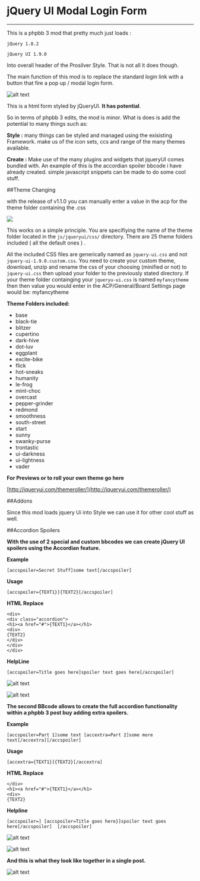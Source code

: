 jQuery UI Modal Login Form
==========================

----------


This is a phpbb 3 mod that pretty much just loads :

`jQuery 1.8.2`

`jQuery UI 1.9.0`

Into overall header of the Prosilver Style. That is not all it does though.

The main function of this mod is to replace the standard login link with a button that fire a pop up / modal
login form.

![alt text](https://raw.github.com/randomessence/jqueryUIloginphpbb3mod/master/contrib/examples/form.png)

This is a html form styled by jQueryUI. **It has potential**. 

So in terms of phpbb 3 edits, the mod is minor. What is does is add the potential to many things such as:

**Style :** many things can be styled and managed using the exisisting Framework. make us of the icon sets, ccs and range of the many themes available.

**Create :** Make use of the many plugins and widgets that jqueryUI comes bundled with. An example of this is the accordian spoiler bbcode i have already created. simple javascript snippets can be made to do some cool stuff.

##Theme Changing

with the release of v1.1.0 you can manually enter a value in the acp for the theme folder containing the .css

![](https://raw.github.com/randomessence/jqueryUIloginphpbb3mod/master/contrib/examples/acp.png)

This works on a simple principle. You are specifiying the name of the theme folder located in the `js/jqueryui/css/` directory. There are 25 theme folders included ( all the default ones ) . 

All the included CSS files are generically named as `jquery-ui.css` and not `jquery-ui-1.9.0.custom.css`. You need to create your custom theme, download, unzip and rename the css of your choosing (minified or not) to `jquery-ui.css` then upload your folder to the previously stated directory. If your theme folder containging your `jqueryu-ui.css` is named `myfancytheme` then then value you would enter in the ACP/General/Board Settings page would be: myfancytheme

**Theme Folders included:**

- base
- black-tie
- blitzer
- cupertino
- dark-hive
- dot-luv
- eggplant
- excite-bike
- flick
- hot-sneaks
- humanity
- le-frog
- mint-choc
- overcast
- pepper-grinder
- redmond
- smoothness
- south-street
- start
- sunny
- swanky-purse
- trontastic
- ui-darkness
- ui-lightness
- vader

**For Previews or to roll your own theme go here**

[http://jqueryui.com/themeroller/](http://jqueryui.com/themeroller/)

##Addons

Since this mod loads jquery Ui into Style we can use it for other cool stuff as well. 

##Accordion Spoilers

**With the use of 2 special and custom bbcodes we can create jQuery UI spoilers using the Accordian feature.**

**Example**

`[accspoiler=Secret Stuff]some text[/accspoiler]`

**Usage**

`[accspoiler={TEXT1}]{TEXT2}[/accspoiler]`

**HTML Replace**

```
<div>
<div class="accordion">
<h1><a href="#">{TEXT1}</a></h1>
<div>
{TEXT2}
</div>
</div>
</div>
```

**HelpLine**

`[accspoiler=Title goes here]spoiler text goes here[/accspoiler]`

![alt text](https://raw.github.com/randomessence/jqueryUIloginphpbb3mod/master/contrib/examples/spoiler1.png)

![alt text](https://raw.github.com/randomessence/jqueryUIloginphpbb3mod/master/contrib/examples/spoiler2.png)

**The second BBcode allows to create the full accordion functionality within a phpbb 3 post buy adding extra spoilers.**

**Example**

`[accspoiler=Part 1]some text [accextra=Part 2]some more text[/accextra][/accspoiler]`

**Usage**

`[accextra={TEXT1}]{TEXT2}[/accextra]`

**HTML Replace**

```
</div>
<h1><a href="#">{TEXT1}</a></h1>
<div>
{TEXT2}
```

**Helpline**

 `[accspoiler=] [accspoiler=Title goes here}]spoiler text goes here[/accspoiler]  [/accspoiler]`

![alt text](https://raw.github.com/randomessence/jqueryUIloginphpbb3mod/master/contrib/examples/extra1.png)

![alt text](https://raw.github.com/randomessence/jqueryUIloginphpbb3mod/master/contrib/examples/extra2.png)

**And this is what they look like together in a single post.**

![alt text](https://raw.github.com/randomessence/jqueryUIloginphpbb3mod/master/contrib/examples/full.png)
